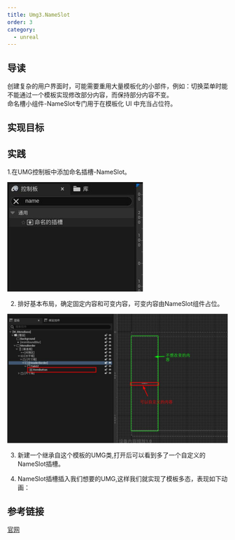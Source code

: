 ```yaml
---
title: Umg3.NameSlot 
order: 3
category:
  - unreal
---
```

## 导读
<chatmessage avatar="../../../assets/emoji/blzt.png" :avatarWidth="40">
创建复杂的用户界面时，可能需要重用大量模板化的小部件，例如：切换菜单时能不能通过一个模板实现修改部分内容，而保持部分内容不变。<br>
命名槽小组件-NameSlot专门用于在模板化 UI 中充当占位符。
</chatmessage>

## 实现目标

<gifwithbutton src="../../../assets/unrealgif/demonameslot.gif"/>


## 实践

1.在UMG控制板中添加命名插槽-NameSlot。

![](..%2F..%2Fassets%2FNameSlot.jpg)

2. 排好基本布局，确定固定内容和可变内容，可变内容由NameSlot组件占位。

![](..%2F..%2Fassets%2Fnameslotroot.jpg)

3. 新建一个继承自这个模板的UMG类,打开后可以看到多了一个自定义的NameSlot插槽。

<gifwithbutton src="../../../assets/unrealgif/newslotchild.gif"/>

4. NameSlot插槽插入我们想要的UMG,这样我们就实现了模板多态，表现如下动画：

<gifwithbutton src="../../../assets/unrealgif/nameslot.gif"/>

## 参考链接

[官网](https://docs.unrealengine.com/4.27/zh-CN/InteractiveExperiences/UMG/UserGuide/WidgetTypeReference/NamedSlot/)
